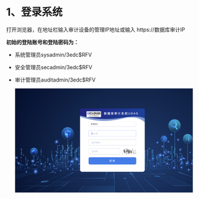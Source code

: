

# 1、登录系统

打开浏览器，在地址栏输入审计设备的管理IP地址或输入 https://数据库审计IP

**初始的登陆账号和登陆密码为：**

* 系统管理员sysadmin/3edc$RFV 

* 安全管理员secadmin/3edc$RFV

* 审计管理员auditadmin/3edc$RFV 

  ![image-20210716153854994](../../images/image-20210716153854994.png)
